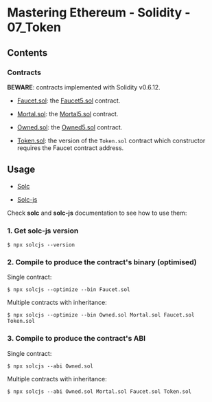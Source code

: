 # Mastering Ethereum - Solidity - 07_Token

## Contents

### Contracts

**BEWARE**: contracts implemented with Solidity v0.6.12.

- [Faucet.sol](Faucet.sol): the [Faucet5.sol](./../06_Faucet/Faucet.sol) contract.

- [Mortal.sol](Mortal.sol): the [Mortal5.sol](./../06_Faucet/Mortal5.sol) contract.

- [Owned.sol](Owned.sol): the [Owned5.sol](./../06_Faucet/Owned5.sol) contract.

- [Token.sol](Token.sol): the version of the `Token.sol` contract which constructor requires the Faucet contract address.

## Usage

- [Solc](https://solidity.readthedocs.io/en/v0.6.12/using-the-compiler.html)

- [Solc-js](https://github.com/ethereum/solc-js#readme)

Check **solc** and **solc-js** documentation to see how to use them:

### 1. Get solc-js version

```shell
$ npx solcjs --version
```

### 2. Compile to produce the contract's binary (optimised)

Single contract:

```shell
$ npx solcjs --optimize --bin Faucet.sol
```

Multiple contracts with inheritance:

```shell
$ npx solcjs --optimize --bin Owned.sol Mortal.sol Faucet.sol Token.sol
```

### 3. Compile to produce the contract's ABI

Single contract:

```shell
$ npx solcjs --abi Owned.sol
```

Multiple contracts with inheritance:

```shell
$ npx solcjs --abi Owned.sol Mortal.sol Faucet.sol Token.sol
```
